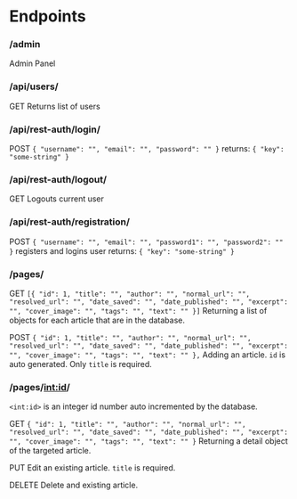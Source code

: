 # Endpoints

### /admin

Admin Panel

### /api/users/

GET
Returns list of users

### /api/rest-auth/login/

POST
`{ "username": "", "email": "", "password": "" }`
returns:
`{ "key": "some-string" }`

### /api/rest-auth/logout/

GET
Logouts current user

### /api/rest-auth/registration/

POST
`{ "username": "", "email": "", "password1": "", "password2": "" }`
registers and logins user
returns:
`{ "key": "some-string" }`

### /pages/

GET
`[{ "id": 1, "title": "", "author": "", "normal_url": "", "resolved_url": "", "date_saved": "", "date_published": "", "excerpt": "", "cover_image": "", "tags": "", "text": "" }]`
Returning a list of objects for each article that are in the database.

POST
`{ "id": 1, "title": "", "author": "", "normal_url": "", "resolved_url": "", "date_saved": "", "date_published": "", "excerpt": "", "cover_image": "", "tags": "", "text": "" },`
Adding an article. `id` is auto generated. Only `title` is required.

### /pages/<int:id>/

`<int:id>` is an integer id number auto incremented by the database.

GET
`{ "id": 1, "title": "", "author": "", "normal_url": "", "resolved_url": "", "date_saved": "", "date_published": "", "excerpt": "", "cover_image": "", "tags": "", "text": "" }`
Returning a detail object of the targeted article.

PUT
Edit an existing article. `title` is required.

DELETE
Delete and existing article.
